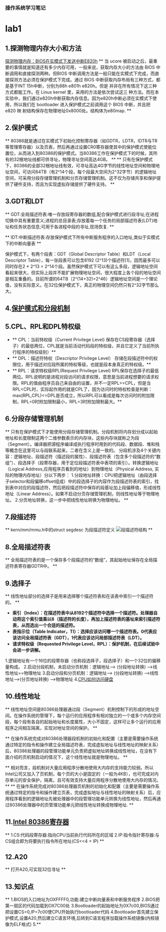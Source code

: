 ### 操作系统学习笔记
# lab1
## 1.探测物理内存大小和方法
[探测物理内存：BIOS在实模式下发送中断E820h](https://objectkuan.gitbooks.io/ucore-docs/lab2/lab2_3_5_probe_phymem_methods.html)
**
当 ucore 被启动之后，最重要的事情就是知道还有多少内存可用，一般来说，获取内存大小的方法由 BIOS 中断调用和直接探测两种。但BIOS 中断调用方法是一般只能在实模式下完成，而直接探测方法必须在保护模式下完成。通过 BIOS 中断获取内存布局有三种方式，都是基于INT 15h中断，分别为88h e801h e820h。但是 并非在所有情况下这三种方式都能工作。在 Linux kernel 里，采用的方法是依次尝试这三 种方法。而在本实验中，我们通过e820h中断获取内存信息。因为e820h中断必须在实模式下使用，所以我们在 bootloader 进入保护模式之前调用这个 BIOS 中断，并且把 e820 映 射结构保存在物理地址0x8000处。结构体为e80map.
**

## 2.保护模式
**
80386就是通过在实模式下初始化控制寄存器（如GDTR，LDTR，IDTR与TR等管理寄存器）以及页表，然后再通过设置CR0寄存器使其中的保护模式使能位置位，从而进入到80386的保护模式。当80386工作在保护模式下的时候，其所有的32根地址线都可供寻址，物理寻址空间高达4GB。
**
**
只有在保护模式下，80386的全部32根地址线有效，可寻址高达4G字节的线性地址空间和物理地址空间，可访问64TB（有2\^14个段，每个段最大空间为2^32字节）的逻辑地址空间，可采用分段存储管理机制和分页存储管理机制。这不仅为存储共享和保护提供了硬件支持，而且为实现虚拟存储提供了硬件支持。
**
## 3.GDT和LDT
** 
GDT:全局描述符表:唯一存放段寄存器的数组,配合保护模式进行段寻址;在进程切换中具有重要意义;进程的总目录表;存放着每一个任务的局部描述符表(LDT)地址和任务状态信息;可用于各进程中段的寻址,现场恢复.
**

**
IDT:中断描述符表:存放保护模式下所有中断服务程序的入口地址,类似于实模式下的中断向量表
**


保护模式下，有两个段表：GDT（Global Descriptor Table）和LDT（Local Descriptor Table），每一张段表可以包含8192 (2^13)个描述符[1]，因而最多可以同时存在2 * 2^13 = 2\^14个段。虽然保护模式下可以有这么多段，逻辑地址空间看起来很大，但实际上段并不能扩展物理地址空间，很大程度上各个段的地址空间是相互重叠的。目前所谓的64TB（2\^(14+32)=2\^46）逻辑地址空间是一个理论值，没有实际意义。在32位保护模式下，真正的物理空间仍然只有2^32字节那么大。

## 4.[保护模式和分段机制](https://objectkuan.gitbooks.io/ucore-docs/lab1/lab1_3_2_1_protection_mode.html)
## 5.CPL、RPL和DPL特权级
- ** CPL：当前特权级（Current Privilege Level) 保存在CS段寄存器（选择子）的最低两位，CPL就是当前活动代码段的特权级，并且它定义了当前所执行程序的特权级别）**
- ** DPL：描述符特权（Descriptor Privilege Level） 存储在段描述符中的权限位，用于描述对应段所属的特权等级，也就是段本身真正的特权级。**
- ** RPL：请求特权级RPL(Request Privilege Level) RPL保存在选择子的最低两位。RPL说明的是进程对段访问的请求权限，意思是当前进程想要的请求权限。RPL的值由程序员自己来自由的设置，并不一定RPL>=CPL，但是当RPL<CPL时，实际起作用的就是CPL了，因为访问时的特权检查是判断：max(RPL,CPL)<=DPL是否成立，所以RPL可以看成是每次访问时的附加限制，RPL=0时附加限制最小，RPL=3时附加限制最大。**

## 6.分段存储管理机制
**
只有在保护模式下才能使用分段存储管理机制。分段机制将内存划分成以起始地址和长度限制这两个二维参数表示的内存块，这些内存块就称之为段（Segment）。编译器把源程序编译成执行程序时用到的代码段、数据段、堆和栈等概念在这里可以与段联系起来，二者在含义上是一致的。
分段机涉及4个关键内容：逻辑地址、段描述符（描述段的属性）、段描述符表（包含多个段描述符的“数组”）、段选择子（段寄存器，用于定位段描述符表中表项的索引）。转换逻辑地址（Logical Address,应用程序员看到的地址）到物理地址（Physical Address, 实际的物理内存地址）分以下两步：
1.分段地址转换：CPU把逻辑地址（由段选择子selector和段偏移offset组成）中的段选择子的内容作为段描述符表的索引，找到表中对应的段描述符，然后把段描述符中保存的段基址加上段偏移值，形成线性地址（Linear Address）。如果不启动分页存储管理机制，则线性地址等于物理地址。 
2.分页地址转换，这一步中把线性地址转换为物理地址。
**

## 7.段描述符
**
kern/mm/mmu.h中的struct segdesc 为段描述符定义
![段描述符结构]()
**

## 8.全局描述符表
** 
全局描述符表的是一个保存多个段描述符的“数组”，其起始地址保存在全局描述符表寄存器GDTR中。
**

## 9.选择子
**
线性地址部分的选择子是用来选择哪个描述符表和在该表中索引一个描述符的。
**

- **索引（Index）：在描述符表中从8192个描述符中选择一个描述符。处理器自动将这个索引值乘以8（描述符的长度），再加上描述符表的基址来索引描述符表，从而选出一个合适的描述符。**
- **表指示位（Table Indicator，TI）：选择应该访问哪一个描述符表。0代表应该访问全局描述符表（GDT），1代表应该访问局部描述符表（LDT）。**
- **请求特权级（Requested Privilege Level，RPL）：保护机制，在后续试验中会进一步讲解。**

1.逻辑地址有一个16位的段寄存器（也称段选择子，段选择子）和一个32位的偏移量构成。
2.启动分段机制，未启动分页机制：逻辑地址--> (分段地址转换) -->线性地址==物理地址
3.启动分段和分页机制：逻辑地址--> (分段地址转换) -->线性地址-->(分页地址转换) -->物理地址
4.[CPU如何访问硬盘](https://objectkuan.gitbooks.io/ucore-docs/lab1/lab1_3_2_3_dist_accessing.html)

## 10.线性地址
**
线性地址空间是80386处理器通过段（Segment）机制控制下的形成的地址空间。在操作系统的管理下，每个运行的应用程序有相对独立的一个或多个内存空间段，每个段有各自的起始地址和长度属性，大小不固定，这样可让多个运行的应用程序之间相互隔离，实现对地址空间的保护。
**

**
在操作系统完成对80386处理器段机制的初始化和配置（主要是需要操作系统通过特定的指令和操作建立全局描述符表，完成虚拟地址与线性地址的映射关系）后，80386处理器的段管理功能单元负责把虚拟地址转换成线性地址，在没有下面介绍的页机制启动的情况下，这个线性地址就是物理地址。
**

**
相对而言，段机制对大量应用程序分散地使用大内存的支持能力较弱。所以Intel公司又加入了页机制，每个页的大小是固定的（一般为4KB），也可完成对内存单元的安全保护，隔离，且可有效支持大量应用程序分散地使用大内存的情况。
**
**
在操作系统完成对80386处理器页机制的初始化和配置（主要是需要操作系统通过特定的指令和操作建立页表，完成虚拟地址与线性地址的映射关系）后，应用程序看到的逻辑地址先被处理器中的段管理功能单元转换为线性地址，然后再通过80386处理器中的页管理功能单元把线性地址转换成物理地址.
**

## 11.[Intel 80386寄存器](https://objectkuan.gitbooks.io/ucore-docs/lab0/lab0_2_5_3_intel_80386_registers.html)

**
1.CS:代码段寄存器:指向CPU当前执行代码所在的区域
2.IP:指令指针寄存器:与CS组合即为将要执行指令所在地址(CS<<4 + IP)
**

## 12.A20
**
打开A20,可实现32位寻址
**

## 13.知识点
**
1.BIOS的入口地址为OXFFFF0,功能:建立中断向量表和中断服务程序
2.BIOS把第一扇区的代码加载到OX7C00处
3.Bootloader的起始地址为0X7c00,BIOS通过把设置CS=0,IP=7c00使CPU开始执行bootloader代码
4.Bootloader首先建立保护模式,设置A20,然后建立C语言环境,后转到C语言程序加载操作系统镜像(内核镜像为ELF格式)
5.**

